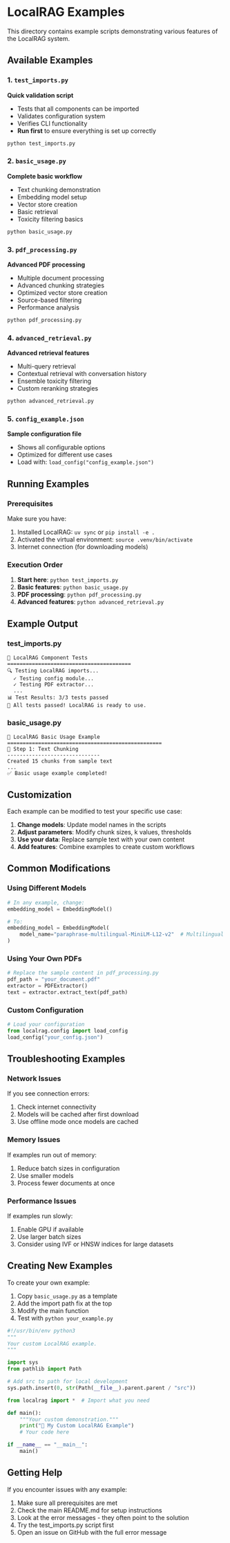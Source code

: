 # LocalRAG Examples

This directory contains example scripts demonstrating various features of the LocalRAG system.

## Available Examples

### 1. `test_imports.py`
**Quick validation script**
- Tests that all components can be imported
- Validates configuration system
- Verifies CLI functionality
- **Run first** to ensure everything is set up correctly

```bash
python test_imports.py
```

### 2. `basic_usage.py`
**Complete basic workflow**
- Text chunking demonstration
- Embedding model setup
- Vector store creation
- Basic retrieval
- Toxicity filtering basics

```bash
python basic_usage.py
```

### 3. `pdf_processing.py`
**Advanced PDF processing**
- Multiple document processing
- Advanced chunking strategies
- Optimized vector store creation
- Source-based filtering
- Performance analysis

```bash
python pdf_processing.py
```

### 4. `advanced_retrieval.py`
**Advanced retrieval features**
- Multi-query retrieval
- Contextual retrieval with conversation history
- Ensemble toxicity filtering
- Custom reranking strategies

```bash
python advanced_retrieval.py
```

### 5. `config_example.json`
**Sample configuration file**
- Shows all configurable options
- Optimized for different use cases
- Load with: `load_config("config_example.json")`

## Running Examples

### Prerequisites
Make sure you have:
1. Installed LocalRAG: `uv sync` or `pip install -e .`
2. Activated the virtual environment: `source .venv/bin/activate`
3. Internet connection (for downloading models)

### Execution Order

1. **Start here**: `python test_imports.py`
2. **Basic features**: `python basic_usage.py`
3. **PDF processing**: `python pdf_processing.py`
4. **Advanced features**: `python advanced_retrieval.py`

## Example Output

### test_imports.py
```
🧪 LocalRAG Component Tests
========================================
🔍 Testing LocalRAG imports...
  ✓ Testing config module...
  ✓ Testing PDF extractor...
  ...
📊 Test Results: 3/3 tests passed
🎉 All tests passed! LocalRAG is ready to use.
```

### basic_usage.py
```
🤖 LocalRAG Basic Usage Example
==================================================
📝 Step 1: Text Chunking
------------------------------
Created 15 chunks from sample text
...
✅ Basic usage example completed!
```

## Customization

Each example can be modified to test your specific use case:

1. **Change models**: Update model names in the scripts
2. **Adjust parameters**: Modify chunk sizes, k values, thresholds
3. **Use your data**: Replace sample text with your own content
4. **Add features**: Combine examples to create custom workflows

## Common Modifications

### Using Different Models

```python
# In any example, change:
embedding_model = EmbeddingModel()

# To:
embedding_model = EmbeddingModel(
    model_name="paraphrase-multilingual-MiniLM-L12-v2"  # Multilingual
)
```

### Using Your Own PDFs

```python
# Replace the sample content in pdf_processing.py
pdf_path = "your_document.pdf"
extractor = PDFExtractor()
text = extractor.extract_text(pdf_path)
```

### Custom Configuration

```python
# Load your configuration
from localrag.config import load_config
load_config("your_config.json")
```

## Troubleshooting Examples

### Network Issues
If you see connection errors:
1. Check internet connectivity
2. Models will be cached after first download
3. Use offline mode once models are cached

### Memory Issues
If examples run out of memory:
1. Reduce batch sizes in configuration
2. Use smaller models
3. Process fewer documents at once

### Performance Issues
If examples run slowly:
1. Enable GPU if available
2. Use larger batch sizes
3. Consider using IVF or HNSW indices for large datasets

## Creating New Examples

To create your own example:

1. Copy `basic_usage.py` as a template
2. Add the import path fix at the top
3. Modify the main function
4. Test with `python your_example.py`

```python
#!/usr/bin/env python3
"""
Your custom LocalRAG example.
"""

import sys
from pathlib import Path

# Add src to path for local development
sys.path.insert(0, str(Path(__file__).parent.parent / "src"))

from localrag import *  # Import what you need

def main():
    """Your custom demonstration."""
    print("🚀 My Custom LocalRAG Example")
    # Your code here

if __name__ == "__main__":
    main()
```

## Getting Help

If you encounter issues with any example:
1. Make sure all prerequisites are met
2. Check the main README.md for setup instructions
3. Look at the error messages - they often point to the solution
4. Try the test_imports.py script first
5. Open an issue on GitHub with the full error message